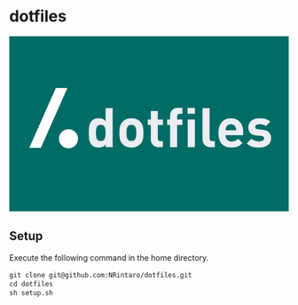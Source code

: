 # dotfiles
![dotfiles_img](./dotfiles_img.png)

## Setup

Execute the following command in the home directory.

```
git clone git@github.com:NRintaro/dotfiles.git
cd dotfiles
sh setup.sh
```


